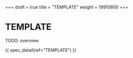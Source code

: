 +++
draft = true
title = "TEMPLATE"
weight = 19910800
+++

TEMPLATE
========

TODO: overview

{{ spec_detail(ref="TEMPLATE") }} 


